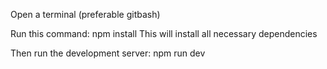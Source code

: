 Open a terminal (preferable gitbash)

Run this command: npm install
This will install all necessary dependencies

Then run the development server: npm run dev